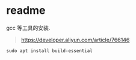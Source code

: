 # readme

gcc 等工具的安装.

> https://developer.aliyun.com/article/766146

```shell
sudo apt install build-essential
```